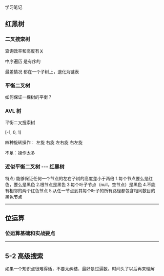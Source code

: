 学习笔记

## 红黑树

### 二叉搜索树 

查询效率和高度有关

中序遍历 是有序的

最差情况 都在一个子树上，退化为链表

### 平衡二叉树

如何保证一棵树的平衡？

### AVL 树
平衡二叉搜索树

[-1, 0, 1]

四种旋转操作：
左旋
右旋
左右旋
右左旋

不足：操作太多

### 近似平衡二叉树 --- 红黑树

特点: 能够保证任何一个节点的左右子树的高度差小于两倍
1.每个节点要么是红色，要么是黑色
2.根节点是黑色
3.每个叶子节点（null，空节点）是黑色
4.不能有相邻的两个红色节点
5.从任一节点到其每个叶子的所有路径都包含相同数目的黑色节点

----------------------------------------------------

## 位运算

### 位运算基础和实战要点


-----------------------------------------------------
## 5-2 高级搜索

如果一个知识点很难得话，不要太纠结，最好是过遍数。时间久了以后再来理解
